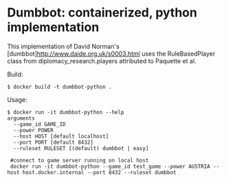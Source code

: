 # Dumbbot: containerized, python implementation

This implementation of David Norman's [dumbbot]<http://www.daide.org.uk/s0003.html> uses the RuleBasedPlayer class from diplomacy_research.players attributed to Paquette et al. 

Build:
```shell
$ docker build -t dumbbot-python .
```

Usage:
```
$ docker run -it dumbbot-python --help
arguments
  --game_id GAME_ID
  --power POWER
  --host HOST [default localhost]
  --port PORT [default 8432]
  --ruleset RULESET [(default) dumbbot | easy]
  
 #connect to game server running on local host
 docker run -it dumbbot-python --game_id test_game --power AUSTRIA --host host.docker.internal --port 8432 --ruleset dumbbot
 
```
